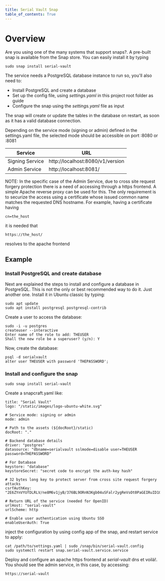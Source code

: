 ```yaml
---
title: Serial Vault Snap
table_of_contents: True
---
```


# Overview

Are you using one of the many systems that support snaps?. 
A pre-built snap is available from the Snap store.
You can easily install it by typing 

```
sudo snap install serial-vault
```

The service needs a PostgreSQL database instance to run so, you'll also
need to:

* Install PostgreSQL and create a database
* Set up the config file, using _settings.yaml_ in this project root folder as guide
* Configure the snap using the _settings.yaml_ file as input

 The snap will create or update the tables in the database on restart, as soon as it has
 a valid database connection.

 Depending on the service mode (signing or admin) defined in the settings.yaml
 file, the selected mode should be accessible on port :8080 or :8081

| Service | URL |
|---------|-----|
| Signing Service | http://localhost:8080/v1/version |
| Admin Service | http://localhost:8081/ |


NOTE: In the specific case of the Admin Service, due to cross site request forgery protection
there is a need of accessing through a https frontend. A simple Apache reverse proxy
can be used for this. The only requirement is to securize the access using a certificate
whose issued common name matches the requested DNS hostname.
For example, having a certificate having

```
cn=the_host
```

it is needed that

```
https://the_host/
```

resolves to the apache frontend

## Example

### Install PostgreSQL and create database

Next are explained the steps to install and configure a database in PostgreSQL. This 
is not the only or best recommended way to do it. Just another one.
Install it in Ubuntu classic by typing:

```
sudo apt update
sudo apt install postgresql postgresql-contrib
```

Create a user to access the database:
```
sudo -i -u postgres
createuser --interactive
Enter name of the role to add: THEUSER
Shall the new role be a superuser? (y/n): Y
```

Now, create the database:
```
psql -d serialvault
alter user THEUSER with password 'THEPASSWORD';
```

### Install and configure the snap

```
sudo snap install serial-vault
```

Create a snapcraft.yaml like:

```
title: "Serial Vault"
logo: "/static/images/logo-ubuntu-white.svg"

# Service mode: signing or admin
mode: admin

# Path to the assets (${docRoot}/static)
docRoot: "."

# Backend database details
driver: "postgres"
datasource: "dbname=serialvault sslmode=disable user=THEUSER password=THEPASSWORD"

# For Database
keystore: "database"
keystoreSecret: "secret code to encrypt the auth-key hash"

# 32 bytes long key to protect server from cross site request forgery attacks
csrfAuthKey: "2E6ZYnVYUfDLRLV/ne8M6v1jyB/376BL9ORnN3Kgb04uSFalr2ygReVsOt0PaGEIRuID10TePBje5xdjIOEjQQ=="

# Return URL of the service (needed for OpenID)
urlHost: "serial-vault"
urlScheme: http

# Enable user authentication using Ubuntu SSO
enableUserAuth: True
```

inject the configuration by using config app of the snap, and restart service to apply:

```
cat /path/to/settings.yaml | sudo /snap/bin/serial-vault.config
sudo systemctl restart snap.serial-vault.service.service
```

Deploy and configure an apache https frontend at _serial-vault_ dns et voilá!. You should see 
the admin service, in this case, by accessing:

```
https://serial-vault
```
